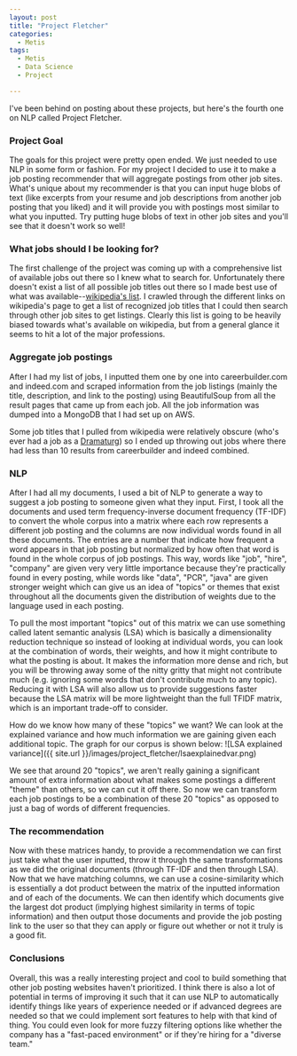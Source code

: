 ```yaml
---
layout: post
title: "Project Fletcher"
categories:
  - Metis
tags:
  - Metis
  - Data Science
  - Project

---
```

I've been behind on posting about these projects, but here's the fourth one on NLP called Project Fletcher.

### Project Goal
The goals for this project were pretty open ended. We just needed to use NLP in some form or fashion. For my project I decided to use it to make a job posting recommender that will aggregate postings from other job sites. What's unique about my recommender is that you can input huge blobs of text (like excerpts from your resume and job descriptions from another job posting that you liked) and it will provide you with postings most similar to what you inputted. Try putting huge blobs of text in other job sites and you'll see that it doesn't work so well!

### What jobs should I be looking for?
The first challenge of the project was coming up with a comprehensive list of available jobs out there so I knew what to search for. Unfortunately there doesn't exist a list of all possible job titles out there so I made best use of what was available--[wikipedia's list](https://en.wikipedia.org/wiki/Lists_of_occupations). I crawled through the different links on wikipedia's page to get a list of recognized job titles that I could then search through other job sites to get listings. Clearly this list is going to be heavily biased towards what's available on wikipedia, but from a general glance it seems to hit a lot of the major professions. 

### Aggregate job postings
After I had my list of jobs, I inputted them one by one into careerbuilder.com and indeed.com and scraped information from the job listings (mainly the title, description, and link to the posting) using BeautifulSoup from all the result pages that came up from each job. All the job information was dumped into a MongoDB that I had set up on AWS. 

Some job titles that I pulled from wikipedia were relatively obscure (who's ever had a job as a [Dramaturg](https://en.wikipedia.org/wiki/Dramaturge)) so I ended up throwing out jobs where there had less than 10 results from careerbuilder and indeed combined. 

### NLP
After I had all my documents, I used a bit of NLP to generate a way to suggest a job posting to someone given what they input. First, I took all the documents and used term frequency-inverse document frequency (TF-IDF) to convert the whole corpus into a matrix where each row represents a different job posting and the columns are now individual words found in all these documents. The entries are a number that indicate how frequent a word appears in that job posting but normalized by how often that word is found in the whole corpus of job postings. This way, words like "job", "hire", "company" are given very very little importance because they're practically found in every posting, while words like "data", "PCR", "java" are given stronger weight which can give us an idea of "topics" or themes that exist throughout all the documents given the distribution of weights due to the language used in each posting. 

To pull the most important "topics" out of this matrix we can use something called latent semantic analysis (LSA) which is basically a dimensionality reduction technique so instead of looking at individual words, you can look at the combination of words, their weights, and how it might contribute to what the posting is about. It makes the information more dense and rich, but you will be throwing away some of the nitty gritty that might not contribute much (e.g. ignoring some words that don't contribute much to any topic). Reducing it with LSA will also allow us to provide suggestions faster because the LSA matrix will be more lightweight than the full TFIDF matrix, which is an important trade-off to consider. 

How do we know how many of these "topics" we want? We can look at the explained variance and how much information we are gaining given each additional topic. The graph for our corpus is shown below:
![LSA explained variance]({{ site.url }}/images/project_fletcher/lsaexplainedvar.png)

We see that around 20 "topics", we aren't really gaining a significant amount of extra information about what makes some postings a different "theme" than others, so we can cut it off there. So now we can transform each job postings to be a combination of these 20 "topics" as opposed to just a bag of words of different frequencies. 


### The recommendation
Now with these matrices handy, to provide a recommendation we can first just take what the user inputted, throw it through the same transformations as we did the original documents (through TF-IDF and then through LSA). Now that we have matching columns, we can use a cosine-similarity which is essentially a dot product between the matrix of the inputted information and of each of the documents. We can then identify which documents give the largest dot product (implying highest similarity in terms of topic information) and then output those documents and provide the job posting link to the user so that they can apply or figure out whether or not it truly is a good fit. 

### Conclusions
Overall, this was a really interesting project and cool to build something that other job posting websites haven't prioritized. I think there is also a lot of potential in terms of improving it such that it can use NLP to automatically identify things like years of experience needed or if advanced degrees are needed so that we could implement sort features to help with that kind of thing. You could even look for more fuzzy filtering options like whether the company has a "fast-paced environment" or if they're hiring for a "diverse team."




